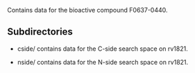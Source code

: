 Contains data for the bioactive compound F0637-0440.

## Subdirectories

- cside/ contains data for the C-side search space on rv1821.

- nside/ contains data for the N-side search space on rv1821.


